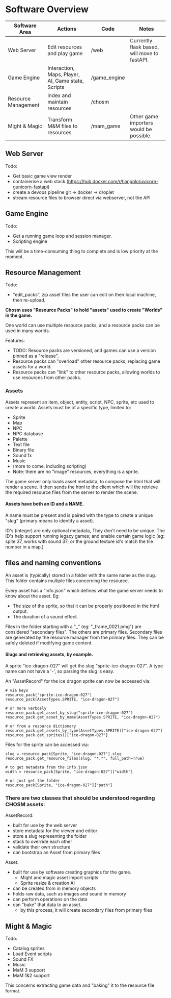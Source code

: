 # Software Overview

| **Software Area**   | **Actions**                                        | **Code**    | **Notes**                                    |
|---------------------|----------------------------------------------------|-------------|----------------------------------------------|
|          Web Server | Edit resources and play game                       | /web        | Currently flask based, will move to fastAPI. |
|         Game Engine | Interaction, Maps, Player, AI, Game state, Scripts | /game_engine |                                              |
| Resource Management | index and maintain resources                       | /chosm      |                                              |
| Might & Magic       | Transform M&M files to resources                   | /mam_game   | Other game importers would be possible.      |

## Web Server
Todo:
  - Get basic game view render
  - containerise a web stack (https://hub.docker.com/r/tiangolo/uvicorn-gunicorn-fastapi)
  - create a devops pipeline git -> docker -> droplet
  - stream resource files to browser direct via webserver, not the API  

## Game Engine
Todo:
  - Get a running game loop and session manager.
  - Scripting engine

This will be a time-consuming thing to complete and is low priority at the moment. 

## Resource Management
Todo:
  - "edit_packs", zip asset files the user can edit on their local machine, then re-upload.  

**Chosm uses "Resource Packs" to hold "assets" used to create "Worlds" in the game.** 

One world can use multiple resource packs, and a resource packs can be used in many worlds.

Features:
  - TODO: Resource packs are versioned, and games can use a version pinned as a "release".
  - Resource packs can "overload" other resource packs, replacing game assets for a world.
  - Resource packs can "link" to other resource packs, allowing worlds to use resources 
    from other packs. 

### Assets
Assets represent an item, object, entity, script, NPC, sprite, etc used to create a world.
Assets must be of a specific type, limited to:
  - Sprite
  - Map
  - NPC
  - NPC database
  - Palette
  - Text file
  - Binary file
  - Sound fx
  - Music
  - (more to come, including scripting)
  - Note: there are no "image" resources, everything is a sprite.

The game server only loads asset metadata, to compose the html that will render a scene.
It then sends the html to the client which will the retrieve the required resource files 
from the server to render the scene.

#### Assets have both an ID and a NAME. 
A name must be present and is paired with the type to create a unique "slug"
(primary means to identify a asset).


ID's (integer) are only optional metadata, They don't need to be unique.
The ID's help support running legacy games; and enable certain game logic 
(eg: spite 37, works with sound 37; or the ground texture id's match the 
tile number in a map.)

## files and naming conventions
An asset is (typically) stored in a folder with the same name as the slug.
This folder contains multiple files concerning the resource.

Every asset has a "info.json" which defines what the game server needs to
know about the asset. Eg:
  - The size of the sprite, so that it can be properly positioned in the html output.
  - The duration of a sound effect.

Files in the folder starting with a "_"  (eg: "_frame_0021.pmg") are considered 
"secondary files". The others are primary files. Secondary files are generated
by the resource manager from the primary files. They can be safely deleted if 
modifying game content.


#### Slugs and retrieving assets, by example.
A sprite "ice-dragon-027" will get the slug "sprite-ice-dragon-027".
A type name can not have a '-', so parsing the slug is easy.

An "AssetRecord" for the ice dragon sprite can now
be accessed via:

    # via keys
    resource_pack["sprite-ice-dragon-027"]
    resource_pack[AssetTypes.SPRITE, "ice-dragon-027"]    

    # or more verbosly
    resource_pack.get_asset_by_slug("sprite-ice-dragon-027")
    resource_pack.get_asset_by_name(AssetTypes.SPRITE, "ice-dragon-027")

    # or from a resource dictionary
    resource_pack.get_assets_by_type(AssetTypes.SPRITE)["ice-dragon-027"]
    resource_pack.get_sprites()["ice-dragon-027"]


Files for the sprite can be accessed via:

    slug = resource_pack[Sprite, "ice-dragon-027"].slug
    resource_pack.get_resource_files(slug, "*.*", full_path=True)
    
    # to get metadata from the info.json
    width = resource_pack[Sprite, "ice-dragon-027"]["width"]

    # or just get the folder
    resource_pack[Sprite, "ice-dragon-027"]["path"]

### There are two classes that should be understood regarding CHOSM assets: 

AssetRecord:
  - built for use by the web server
  - store metadata for the viewer and editor
  - store a slug representing the folder
  - stack to override each other
  - validate their own structure
  - can bootstrap an Asset from primary files

Asset:
  - built for use by software creating graphics for the game.
    - Might and magic asset import scripts
    - Sprite resize & creation AI
  - can be created from in memory objects
  - holds raw data, such as images and sound in memory
  - can perform operations on the data
  - can "bake" that data to an asset.
    - by this process, it will create secondary files from primary files

## Might & Magic
Todo:
  - Catalog sprites
  - Load Event scripts
  - Sound FX
  - Music
  - MaM 3 support
  - MaM 1&2 support

This concerns extracting game data and "baking" it to the resource file format.  